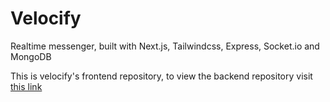 # Velocify

Realtime messenger, built with Next.js, Tailwindcss, Express, Socket.io and MongoDB

This is velocify's frontend repository,
to view the backend repository visit [this link](https://github.com/humboorgir/velocify-backend)
